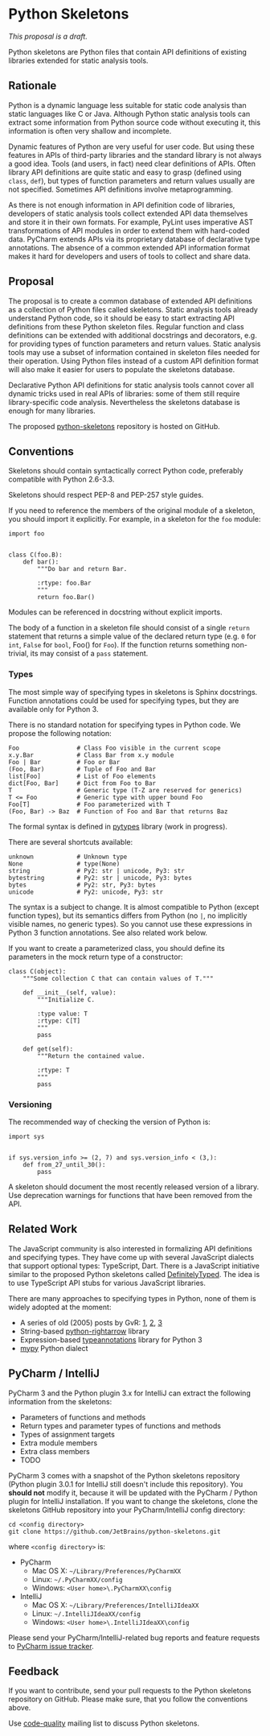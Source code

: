 Python Skeletons
================

_This proposal is a draft._

Python skeletons are Python files that contain API definitions of existing
libraries extended for static analysis tools.

Rationale
---------

Python is a dynamic language less suitable for static code analysis than static
languages like C or Java. Although Python static analysis tools can extract
some information from Python source code without executing it, this information
is often very shallow and incomplete.

Dynamic features of Python are very useful for user code. But using these
features in APIs of third-party libraries and the standard library is not
always a good idea. Tools (and users, in fact) need clear definitions of APIs.
Often library API definitions are quite static and easy to grasp (defined
using `class`, `def`), but types of function parameters and return values
usually are not specified. Sometimes API definitions involve metaprogramming.

As there is not enough information in API definition code of libraries,
developers of static analysis tools collect extended API data themselves and
store it in their own formats. For example, PyLint uses imperative AST
transformations of API modules in order to extend them with hard-coded data.
PyCharm extends APIs via its proprietary database of declarative type
annotations. The absence of a common extended API information format makes it
hard for developers and users of tools to collect and share data.


Proposal
--------

The proposal is to create a common database of extended API definitions as a
collection of Python files called skeletons. Static analysis tools already
understand Python code, so it should be easy to start extracting API
definitions from these Python skeleton files. Regular function and class
definitions can be extended with additional docstrings and decorators, e.g. for
providing types of function parameters and return values. Static analysis tools
may use a subset of information contained in skeleton files needed for their
operation. Using Python files instead of a custom API definition format will
also make it easier for users to populate the skeletons database.

Declarative Python API definitions for static analysis tools cannot cover all
dynamic tricks used in real APIs of libraries: some of them still require
library-specific code analysis. Nevertheless the skeletons database is enough
for many libraries.

The proposed [python-skeletons](https://github.com/JetBrains/python-skeletons)
repository is hosted on GitHub.


Conventions
-----------

Skeletons should contain syntactically correct Python code, preferably compatible
with Python 2.6-3.3.

Skeletons should respect PEP-8 and PEP-257 style guides.

If you need to reference the members of the original module of a skeleton, you
should import it explicitly. For example, in a skeleton for the `foo` module:

    import foo


    class C(foo.B):
        def bar():
            """Do bar and return Bar.

            :rtype: foo.Bar
            """
            return foo.Bar()

Modules can be referenced in docstring without explicit imports.

The body of a function in a skeleton file should consist of a single `return`
statement that returns a simple value of the declared return type (e.g. `0`
for `int`, `False` for `bool`, Foo() for `Foo`). If the function returns
something non-trivial, its may consist of a `pass` statement.


### Types

The most simple way of specifying types in skeletons is Sphinx docstrings.
Function annotations could be used for specifying types, but they are
available only for Python 3.

There is no standard notation for specifying types in Python code. We propose
the following notation:

    Foo                # Class Foo visible in the current scope
    x.y.Bar            # Class Bar from x.y module
    Foo | Bar          # Foo or Bar
    (Foo, Bar)         # Tuple of Foo and Bar
    list[Foo]          # List of Foo elements
    dict[Foo, Bar]     # Dict from Foo to Bar
    T                  # Generic type (T-Z are reserved for generics)
    T <= Foo           # Generic type with upper bound Foo
    Foo[T]             # Foo parameterized with T
    (Foo, Bar) -> Baz  # Function of Foo and Bar that returns Baz

The formal syntax is defined in [pytypes](https://github.com/JetBrains/pytypes)
library (work in progress).

There are several shortcuts available:

    unknown            # Unknown type
    None               # type(None)
    string             # Py2: str | unicode, Py3: str
    bytestring         # Py2: str | unicode, Py3: bytes
    bytes              # Py2: str, Py3: bytes
    unicode            # Py2: unicode, Py3: str

The syntax is a subject to change. It is almost compatible to Python (except
function types), but its semantics differs from Python (no `|`, no implicitly
visible names, no generic types). So you cannot use these expressions in
Python 3 function annotations. See also related work below.

If you want to create a parameterized class, you should define its parameters
in the mock return type of a constructor:

    class C(object):
        """Some collection C that can contain values of T."""

        def __init__(self, value):
            """Initialize C.

            :type value: T
            :rtype: C[T]
            """
            pass

        def get(self):
            """Return the contained value.

            :rtype: T
            """
            pass


### Versioning

The recommended way of checking the version of Python is:

    import sys


    if sys.version_info >= (2, 7) and sys.version_info < (3,):
        def from_27_until_30():
            pass

A skeleton should document the most recently released version of a library. Use
deprecation warnings for functions that have been removed from the API.


Related Work
------------

The JavaScript community is also interested in formalizing API definitions and
specifying types. They have come up with several JavaScript dialects that
support optional types: TypeScript, Dart. There is a JavaScript initiative
similar to the proposed Python skeletons called
[DefinitelyTyped](https://github.com/borisyankov/DefinitelyTyped). The idea is
to use TypeScript API stubs for various JavaScript libraries.

There are many approaches to specifying types in Python, none of them is widely
adopted at the moment:

* A series of old (2005) posts by GvR:
  [1](http://www.artima.com/weblogs/viewpost.jsp?thread=85551),
  [2](http://www.artima.com/weblogs/viewpost.jsp?thread=86641),
  [3](http://www.artima.com/weblogs/viewpost.jsp?thread=87182)
* String-based [python-rightarrow](https://github.com/kennknowles/python-rightarrow)
  library
* Expression-based [typeannotations](https://github.com/ceronman/typeannotations)
  library for Python 3
* [mypy](http://www.mypy-lang.org/) Python dialect


PyCharm / IntelliJ
------------------

PyCharm 3 and the Python plugin 3.x for IntelliJ can extract the following
information from the skeletons:

* Parameters of functions and methods
* Return types and parameter types of functions and methods
* Types of assignment targets
* Extra module members
* Extra class members
* TODO

PyCharm 3 comes with a snapshot of the Python skeletons repository (Python
plugin 3.0.1 for IntelliJ still doesn't include this repository). You
**should not** modify it, because it will be updated with the PyCharm / Python
plugin for IntelliJ installation. If you want to change the skeletons, clone
the skeletons GitHub repository into your PyCharm/IntelliJ config directory:

    cd <config directory>
    git clone https://github.com/JetBrains/python-skeletons.git

where `<config directory>` is:

* PyCharm
    * Mac OS X: `~/Library/Preferences/PyCharmXX`
    * Linux: `~/.PyCharmXX/config`
    * Windows: `<User home>\.PyCharmXX\config`
* IntelliJ
    * Mac OS X: `~/Library/Preferences/IntelliJIdeaXX`
    * Linux: `~/.IntelliJIdeaXX/config`
    * Windows: `<User home>\.IntelliJIdeaXX\config`

Please send your PyCharm/IntelliJ-related bug reports and feature requests to
[PyCharm issue tracker](http://youtrack.jetbrains.com/issues/PY).


Feedback
--------

If you want to contribute, send your pull requests to the Python skeletons
repository on GitHub. Please make sure, that you follow the conventions above.

Use [code-quality](http://mail.python.org/mailman/listinfo/code-quality)
mailing list to discuss Python skeletons.
